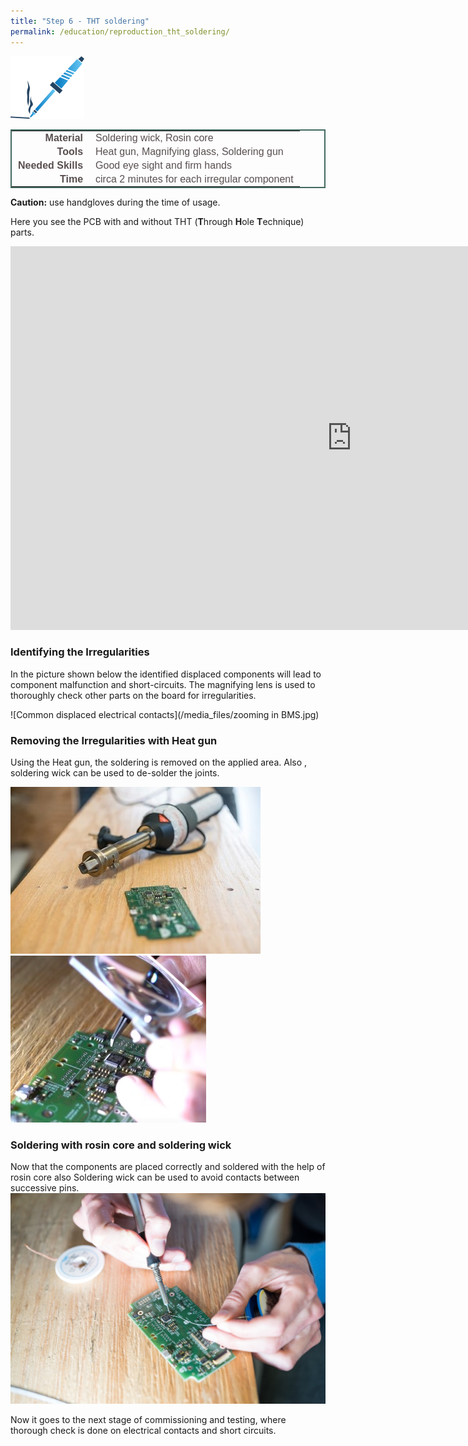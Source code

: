 ```yaml
---
title: "Step 6 - THT soldering"
permalink: /education/reproduction_tht_soldering/
---
```


![icon_tht](/media_files/steps_tht.png)

<style type="text/css">
.tg  {border-collapse:collapse;border-spacing:5;border-color:#416960;border-width:2px; border-style:solid;}
.tg td{font-family:Arial, sans-serif;font-size:16px;padding:2px 10px;border-style:solid;border-width:0px;overflow:hidden;word-break:normal;border-color:#bbb;color:#594F4F;}
.tg .tg-rmb8{font-weight:bold;vertical-align:top; text-align:right;}
.tg .tg-rmb9{vertical-align:top}
.tg .tg-yw4l{font-weight:bold;vertical-align:top; text-align:right;}
.tg .tg-yw42{vertical-align:top}
</style>

<table class="tg">
  <tr>
    <td class="tg-yw4l">Material</td>
    <td class="tg-yw42">Soldering wick, Rosin core</td>
  </tr>
  <tr>
    <td class="tg-rmb8">Tools</td>
    <td class="tg-rmb9">Heat gun, Magnifying glass, Soldering gun</td>
  </tr>
  <tr>
    <td class="tg-yw4l">Needed Skills<br></td>
    <td class="tg-yw42">Good eye sight and firm hands</td>
  </tr>
  <tr>
    <td class="tg-rmb8">Time</td>
    <td class="tg-rmb9">circa 2 minutes for each irregular component</td>
  </tr>
</table>

**Caution:** use handgloves during the time of usage.

Here you see the PCB with and without THT (**T**hrough **H**ole **T**echnique) parts.

<iframe src="https://h5p.org/h5p/embed/219827" width="1091" height="614" frameborder="0" allowfullscreen="allowfullscreen"></iframe><script src="https://h5p.org/sites/all/modules/h5p/library/js/h5p-resizer.js" charset="UTF-8"></script>

### Identifying the Irregularities
In the picture shown below the identified displaced components will lead to component malfunction and short-circuits. The magnifying lens is used to thoroughly check other parts on the board for irregularities.

![Common displaced electrical contacts](/media_files/zooming in BMS.jpg)

### Removing the Irregularities with Heat gun
Using the Heat gun, the soldering is removed on the applied area. Also , soldering wick can be used to de-solder the joints.

![Using Heat gun](/media_files/heatgun.jpg)
![re-soldering](/media_files/re-seating.jpg)

### Soldering with rosin core and soldering wick
Now that the components are placed correctly and soldered with the help of rosin core also Soldering wick can be used to avoid contacts between successive pins.
![re-soldering](/media_files/soldering_rosing_core.jpg)

Now it goes to the next stage of commissioning and testing, where thorough check is done on electrical contacts and short circuits.
